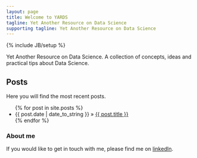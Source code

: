 ```yaml
---
layout: page
title: Welcome to YARDS
tagline: Yet Another Resource on Data Science
supporting tagline: Yet Another Resource on Data Science
---
```

{% include JB/setup %}

Yet Another Resource on Data Science. A collection of concepts, ideas and practical tips about Data Science.

## Posts

Here you will find the most recent posts.

<ul class="posts">
  {% for post in site.posts %}
    <li><span>{{ post.date | date_to_string }}</span> &raquo; <a href="{{ BASE_PATH }}{{ post.url }}">{{ post.title }}</a></li>
  {% endfor %}
</ul>

### About me
If you would like to get in touch with me, please find me on [linkedIn](https://www.linkedin.com/in/olafwied).